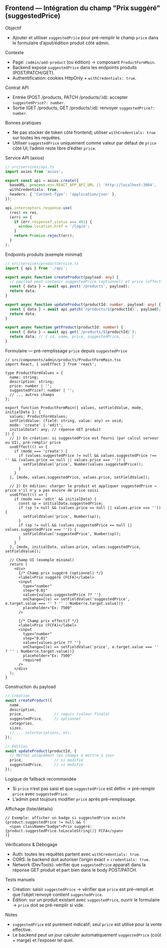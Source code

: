 ## Frontend — Intégration du champ "Prix suggéré" (suggestedPrice)

Objectif
- Ajouter et utiliser `suggestedPrice` pour pré-remplir le champ `price` dans le formulaire d’ajout/édition produit côté admin.

Contexte
- Page: `/admin/add-product` (ou édition) → composant `ProductFormMain`.
- Backend expose `suggestedPrice` dans les endpoints produits (POST/PATCH/GET).
- Authentification: cookies HttpOnly + `withCredentials: true`.

Contrat API
- Entrée (POST /products, PATCH /products/:id): accepter `suggestedPrice?: number`.
- Sortie (GET /products, GET /products/:id): renvoyer `suggestedPrice?: number`.

Bonnes pratiques
- Ne pas stocker de token côté frontend; utiliser `withCredentials: true` sur toutes les requêtes.
- Utiliser `suggestedPrice` uniquement comme valeur par défaut de `price` côté UI; l’admin reste libre d’éditer `price`.

Service API (axios)
```ts
// src/services/api.ts
import axios from 'axios';

export const api = axios.create({
  baseURL: process.env.REACT_APP_API_URL || 'http://localhost:3004',
  withCredentials: true,
  headers: { 'Content-Type': 'application/json' },
});

api.interceptors.response.use(
  (res) => res,
  (err) => {
    if (err.response?.status === 401) {
      window.location.href = '/login';
    }
    return Promise.reject(err);
  }
);
```

Endpoints produits (exemple minimal)
```ts
// src/services/productService.ts
import { api } from './api';

export async function createProduct(payload: any) {
  // payload peut contenir suggestedPrice (optionnel) et price (effectif)
  const { data } = await api.post('/products', payload);
  return data;
}

export async function updateProduct(productId: number, payload: any) {
  const { data } = await api.patch(`/products/${productId}`, payload);
  return data;
}

export async function getProduct(productId: number) {
  const { data } = await api.get(`/products/${productId}`);
  return data; // { id, name, price, suggestedPrice, ... }
}
```

Formulaire — pré-remplissage `price` depuis `suggestedPrice`
```tsx
// src/components/admin/products/ProductFormMain.tsx
import React, { useEffect } from 'react';

type ProductFormValues = {
  name: string;
  description: string;
  price: number | '';
  suggestedPrice?: number | '';
  // ... autres champs
};

export function ProductFormMain({ values, setFieldValue, mode, initialData }: {
  values: ProductFormValues;
  setFieldValue: (field: string, value: any) => void;
  mode: 'create' | 'edit';
  initialData?: any; // réponse GET produit
}) {
  // 1) En création: si suggestedPrice est fourni (par calcul serveur ou UI), pré-remplir price
  useEffect(() => {
    if (mode === 'create') {
      if (values.suggestedPrice != null && values.suggestedPrice !== '' && (values.price == null || values.price === '')) {
        setFieldValue('price', Number(values.suggestedPrice));
      }
    }
  }, [mode, values.suggestedPrice, values.price, setFieldValue]);

  // 2) En édition: charger le produit et appliquer suggestedPrice → price s'il n'y a pas encore de price saisi
  useEffect(() => {
    if (mode === 'edit' && initialData) {
      const sp = initialData.suggestedPrice;
      if (sp != null && (values.price == null || values.price === '')) {
        setFieldValue('price', Number(sp));
      }
      if (sp != null && (values.suggestedPrice == null || values.suggestedPrice === '')) {
        setFieldValue('suggestedPrice', Number(sp));
      }
    }
  }, [mode, initialData, values.price, values.suggestedPrice, setFieldValue]);

  // Champ UI (exemple minimal)
  return (
    <div>
      {/* Champ prix suggéré (optionnel) */}
      <label>Prix suggéré (FCFA)</label>
      <input
        type="number"
        step="0.01"
        value={values.suggestedPrice ?? ''}
        onChange={(e) => setFieldValue('suggestedPrice', e.target.value === '' ? '' : Number(e.target.value))}
        placeholder="Ex: 7500"
      />

      {/* Champ prix effectif */}
      <label>Prix (FCFA)</label>
      <input
        type="number"
        step="0.01"
        value={values.price ?? ''}
        onChange={(e) => setFieldValue('price', e.target.value === '' ? '' : Number(e.target.value))}
        placeholder="Ex: 7500"
        required
      />
    </div>
  );
}
```

Construction du payload
```ts
// Création
await createProduct({
  name,
  description,
  price,              // requis (valeur finale)
  suggestedPrice,     // optionnel
  categories,
  sizes,
  // ... colorVariations, etc.
});

// Édition
await updateProduct(productId, {
  // Mettez uniquement les champs à mettre à jour
  price,              // si modifié
  suggestedPrice,     // si modifié
});
```

Logique de fallback recommandée
- Si `price` n’est pas saisi et que `suggestedPrice` est défini → pré-remplir `price` avec `suggestedPrice`.
- L’admin peut toujours modifier `price` après pré-remplissage.

Affichage (liste/détails)
```tsx
// Exemple: afficher un badge si suggestedPrice existe
{product.suggestedPrice != null && (
  <span className="badge">Prix suggéré: {product.suggestedPrice.toLocaleString()} FCFA</span>
)}
```

Vérifications & Débogage
- Auth: toutes les requêtes partent avec `withCredentials: true`.
- CORS: le backend doit autoriser l’origin exact + `credentials: true`.
- Network (DevTools): vérifier que `suggestedPrice` apparaît dans la réponse GET produit et part bien dans le body POST/PATCH.

Tests manuels
- Création: saisir `suggestedPrice` → vérifier que `price` est pré-rempli et que l’objet renvoyé contient `suggestedPrice`.
- Édition: sur un produit existant avec `suggestedPrice`, ouvrir le formulaire → `price` doit se pré-remplir si vide.

Notes
- `suggestedPrice` est purement indicatif; seul `price` est utilisé pour la vente effective.
- Le backend peut un jour calculer automatiquement `suggestedPrice` (coût + marge) et l’exposer tel quel.




















